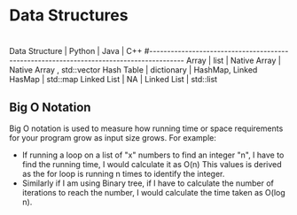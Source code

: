 # Data Structures
#

Data Structure  |   Python      |   Java                    |   C++
#----------------------------------------------------------------------------------------
Array           |   list        |   Native Array            | Native Array , std::vector
Hash Table      | dictionary    |   HashMap, Linked HasMap  | std::map
Linked List     |   NA          |   Linked List             | std::list

## Big O Notation
Big O notation is used to measure how running time or space requirements for your program grow as input size grows.
For example:
- If running a loop on a list of "x" numbers to find an integer "n", I have to find the running time, I would calculate it as O(n)
    This values is derived as the for loop is running n times to identify the integer.
- Similarly if I am using Binary tree, if I have to calculate the number of iterations to reach the number, I would calculate the time taken as O(log n).

